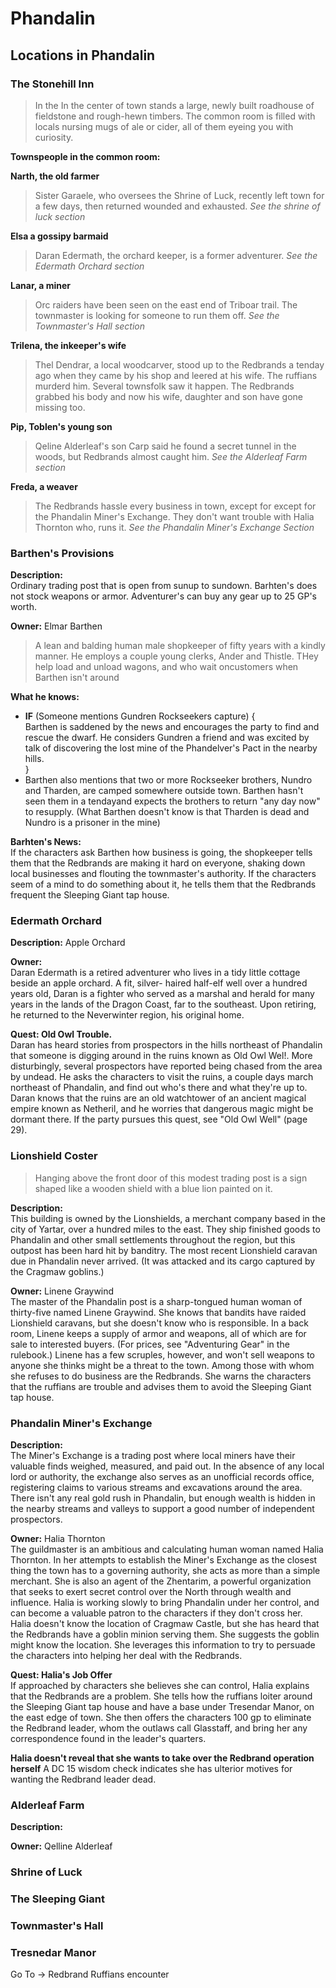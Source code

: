 # Phandalin

## Locations in Phandalin
### The Stonehill Inn
> In the In the center of town stands a large, newly
> built roadhouse of fieldstone and rough-hewn timbers.
> The common room is filled with locals nursing mugs of ale or cider, all
> of them eyeing you with curiosity.

**Townspeople in the common room:**

**Narth, the old farmer**
> Sister Garaele, who oversees the Shrine of Luck, recently left town for a few days,
> then returned wounded and exhausted.
> *See the shrine of luck section*

**Elsa a gossipy barmaid**
> Daran Edermath, the orchard keeper, is a former adventurer.
> *See the Edermath Orchard section*

**Lanar, a miner**
> Orc raiders have been seen on the east end of Triboar trail.
> The townmaster is looking for someone to run them off.
> *See the Townmaster's Hall section*

**Trilena, the inkeeper's wife**
> Thel Dendrar, a local woodcarver, stood up to the Redbrands a tenday ago
> when they came by his shop and leered at his wife. The ruffians murderd him.
> Several townsfolk saw it happen. The Redbrands grabbed his body and now his wife,
> daughter and son have gone missing too.

**Pip, Toblen's young son**
> Qeline Alderleaf's son Carp said he found a secret tunnel in the woods,
> but Redbrands  almost caught him.
> *See the Alderleaf Farm section*

**Freda, a weaver**
> The Redbrands hassle every business in town, except for
> except for the Phandalin Miner's Exchange.
> They don't want trouble with Halia Thornton who, runs it.
> *See the Phandalin Miner's Exchange Section*

### Barthen's Provisions
**Description:**<br/>
Ordinary trading post that is open from sunup to sundown. Barhten's 
does not stock weapons or armor. Adventurer's can buy any gear up to 25 GP's worth. 

**Owner:** Elmar Barthen
> A lean and balding human male shopkeeper of fifty years with a kindly
> manner. He employs a couple young clerks, Ander and Thistle. THey help
> load and unload wagons, and who wait oncustomers when Barthen isn't around

**What he knows:**

- **IF** (Someone mentions Gundren Rockseekers capture) {<br/>
  Barthen is saddened by the news and encourages the party to find and rescue the
  dwarf. He considers Gundren a friend and was excited by talk of discovering the
  lost mine of the Phandelver's Pact in the nearby hills.<br/>
 }
- Barthen also mentions that two or more Rockseeker brothers, Nundro and Tharden,
are camped somewhere outside town. Barthen hasn't seen them in a tendayand expects
the brothers to return "any day now" to resupply. (What Barthen doesn't know
is that Tharden is dead and Nundro is a prisoner in the mine)

**Barhten's News:**<br/>
If the characters ask Barthen how business is going, the
shopkeeper tells them that the Redbrands are making it hard on everyone, shaking 
down local businesses and flouting the townmaster's authority. If the characters 
seem of a mind to do something about it, he tells them that the Redbrands frequent 
the Sleeping Giant tap house.

### Edermath Orchard

**Description:** Apple Orchard

**Owner:**<br/>
Daran Edermath is a retired adventurer who lives in a
tidy little cottage beside an apple orchard. A fit, silver- haired half-elf 
well over a hundred years old, Daran is a fighter who served as a marshal and herald 
for many years in the lands of the Dragon Coast, far to the southeast.
Upon retiring, he returned to the Neverwinter region, his original home.

**Quest: Old Owl Trouble.**<br/>
Daran has heard stories from prospectors in the hills northeast of Phandalin that 
someone is digging around in the ruins known as Old Owl Wel!. More disturbingly, 
several prospectors have reported being chased from the area by undead. He asks the 
characters to visit the ruins, a couple days march northeast of Phandalin, and find 
out who's there and what they're up to. Daran knows that the ruins are an old 
watchtower of an ancient magical empire known as Netheril, and he worries that 
dangerous magic might be dormant there. If the party pursues this quest, see "Old 
Owl Well" (page 29).

### Lionshield Coster
> Hanging above the front door of this modest trading post is
> a sign shaped like a wooden shield with a blue lion painted
> on it.

**Description:**<br/>
This building is owned by the Lionshields, a merchant company based 
in the city of Yartar, over a hundred miles to the east. They ship finished goods to 
Phandalin and other small settlements throughout the region, but this outpost has 
been hard hit by banditry. The most recent Lionshield caravan due in Phandalin never 
arrived. (It was attacked and its cargo captured by the Cragmaw goblins.)

**Owner:** Linene Graywind<br/>
The master of the Phandalin post is a sharp-tongued human woman of thirty-five named 
Linene Graywind. She knows that bandits have raided Lionshield caravans, but she 
doesn't know who is responsible. In a back room, Linene keeps a supply of armor and 
weapons, all of which are for sale to interested buyers. (For prices, see 
"Adventuring Gear" in the rulebook.) Linene has a few scruples, however, and won't 
sell weapons to anyone she thinks might be a threat to the town. Among those with 
whom she refuses to do business are the Redbrands. She warns the characters that the 
ruffians are trouble and advises them to avoid the Sleeping Giant tap house. 

### Phandalin Miner's Exchange
 
**Description:**<br/>
The Miner's Exchange is a trading post where local miners have their valuable finds 
weighed, measured, and paid out. In the absence of any local lord or authority,
the exchange also serves as an unofficial records office, registering claims to 
various streams and excavations around the area. There isn't any real gold rush in 
Phandalin, but enough wealth is hidden in the nearby streams and valleys to support 
a good number of independent prospectors.

**Owner:** Halia Thornton<br/>
The guildmaster is an ambitious and calculating human woman named Halia Thornton.
In her attempts to establish the Miner's Exchange as the closest thing the town has 
to a governing authority, she acts as more than a simple merchant. She is also an 
agent of the Zhentarim, a powerful organization that seeks to exert secret control 
over the North through wealth and influence. Halia is working slowly to bring 
Phandalin under her control, and can become a valuable patron to the characters if
they don't cross her. Halia doesn't know the location of Cragmaw Castle, but she has 
heard that the Redbrands have a goblin minion serving them. She suggests the goblin 
might know the location. She leverages this information to try to persuade the 
characters into helping her deal with the Redbrands.

**Quest: Halia's Job Offer**<br/>
If approached by characters she believes she can control, Halia explains that the
Redbrands are a problem. She tells how the ruffians loiter around the Sleeping 
Giant tap house and have a base under Tresendar Manor, on the east edge of town. 
She then offers the characters 100 gp to eliminate the Redbrand leader, whom the 
outlaws call Glasstaff, and bring her any correspondence found in the leader's
quarters. 

**Halia doesn't reveal that she wants to take over the Redbrand operation herself**
A DC 15 wisdom check indicates she has ulterior motives for wanting the Redbrand 
leader dead.

### Alderleaf Farm

**Description:**

**Owner:** Qelline Alderleaf<br/>

### Shrine of Luck
 
### The Sleeping Giant
 
 ### Townmaster's Hall
 
 ### Tresnedar Manor
Go To &rightarrow; Redbrand Ruffians encounter
